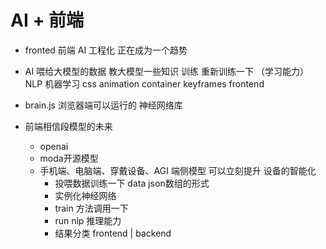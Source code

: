# AI + 前端

- fronted 前端
 AI 工程化 正在成为一个趋势

 - AI
    喂给大模型的数据 教大模型一些知识
    训练 重新训练一下 （学习能力） NLP 机器学习
    css animation container keyframes frontend 



 - brain.js  浏览器端可以运行的 神经网络库

    
- 前端相信段模型的未来
  - openai 
  - moda开源模型
  - 手机端、电脑端、穿戴设备、AGI 端侧模型
     可以立刻提升 设备的智能化
     - 投喂数据训练一下
       data json数组的形式
     - 实例化神经网络
     - train 方法调用一下
     - run  nlp 推理能力 
     - 结果分类  frontend  | backend